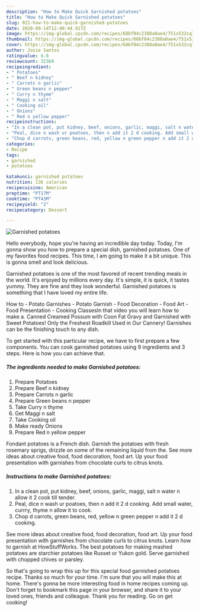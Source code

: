 ```yaml
---
description: "How to Make Quick Garnished potatoes"
title: "How to Make Quick Garnished potatoes"
slug: 921-how-to-make-quick-garnished-potatoes
date: 2020-09-14T12:40:44.917Z
image: https://img-global.cpcdn.com/recipes/68bf04c2388a0ae4/751x532cq70/garnished-potatoes-recipe-main-photo.jpg
thumbnail: https://img-global.cpcdn.com/recipes/68bf04c2388a0ae4/751x532cq70/garnished-potatoes-recipe-main-photo.jpg
cover: https://img-global.cpcdn.com/recipes/68bf04c2388a0ae4/751x532cq70/garnished-potatoes-recipe-main-photo.jpg
author: Josie Santos
ratingvalue: 4.6
reviewcount: 32369
recipeingredient:
- " Potatoes"
- " Beef n kidney"
- " Carrots n garlic"
- " Green beans n pepper"
- " Curry n thyme"
- " Maggi n salt"
- " Cooking oil"
- " Onions"
- " Red n yellow pepper"
recipeinstructions:
- "In a clean pot, put kidney, beef, onions, garlic, maggi, salt n water n allow it 2 cook till tender."
- "Peal, dice n wash ur poatoes, then n add it 2 d cooking. Add small water, currry, thyme n allow it to cook."
- "Chop d carrots, green beans, red, yellow n green pepper n add it 2 d cooking."
categories:
- Recipe
tags:
- garnished
- potatoes

katakunci: garnished potatoes 
nutrition: 136 calories
recipecuisine: American
preptime: "PT17M"
cooktime: "PT43M"
recipeyield: "2"
recipecategory: Dessert

---
```



![Garnished potatoes](https://img-global.cpcdn.com/recipes/68bf04c2388a0ae4/751x532cq70/garnished-potatoes-recipe-main-photo.jpg)

Hello everybody, hope you're having an incredible day today. Today, I'm gonna show you how to prepare a special dish, garnished potatoes. One of my favorites food recipes. This time, I am going to make it a bit unique. This is gonna smell and look delicious.

Garnished potatoes is one of the most favored of recent trending meals in the world. It's enjoyed by millions every day. It's simple, it is quick, it tastes yummy. They are fine and they look wonderful. Garnished potatoes is something that I have loved my entire life.

How to - Potato Garnishes - Potato Garnish - Food Decoration - Food Art - Food Presentation - Cooking ClassesIn that video you will learn how to make a. Canned Creamed Possum with Coon Fat Gravy and Garnished with Sweet Potatoes! Only the Freshest Roadkill Used in Our Cannery! Garnishes can be the finishing touch to any dish.


To get started with this particular recipe, we have to first prepare a few components. You can cook garnished potatoes using 9 ingredients and 3 steps. Here is how you can achieve that.

<!--inarticleads1-->

##### The ingredients needed to make Garnished potatoes:

1. Prepare  Potatoes
1. Prepare  Beef n kidney
1. Prepare  Carrots n garlic
1. Prepare  Green beans n pepper
1. Take  Curry n thyme
1. Get  Maggi n salt
1. Take  Cooking oil
1. Make ready  Onions
1. Prepare  Red n yellow pepper


Fondant potatoes is a French dish. Garnish the potatoes with fresh rosemary sprigs, drizzle on some of the remaining liquid from the. See more ideas about creative food, food decoration, food art. Up your food presentation with garnishes from chocolate curls to citrus knots. 

<!--inarticleads2-->

##### Instructions to make Garnished potatoes:

1. In a clean pot, put kidney, beef, onions, garlic, maggi, salt n water n allow it 2 cook till tender.
1. Peal, dice n wash ur poatoes, then n add it 2 d cooking. Add small water, currry, thyme n allow it to cook.
1. Chop d carrots, green beans, red, yellow n green pepper n add it 2 d cooking.


See more ideas about creative food, food decoration, food art. Up your food presentation with garnishes from chocolate curls to citrus knots. Learn how to garnish at HowStuffWorks. The best potatoes for making mashed potatoes are starchier potatoes like Russet or Yukon gold. Serve garnished with chopped chives or parsley. 

So that's going to wrap this up for this special food garnished potatoes recipe. Thanks so much for your time. I'm sure that you will make this at home. There's gonna be more interesting food in home recipes coming up. Don't forget to bookmark this page in your browser, and share it to your loved ones, friends and colleague. Thank you for reading. Go on get cooking!
